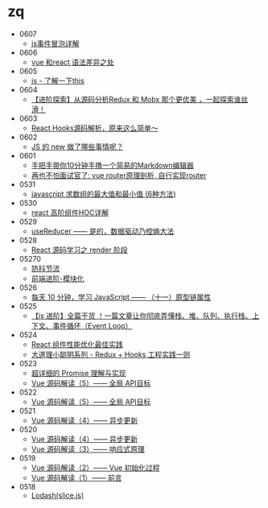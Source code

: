 # zq
- 0607 
    - [js事件冒泡详解](https://juejin.cn/post/6969749811276808228)
- 0606
    - [vue 和react 语法差异之处](https://juejin.cn/post/6970075421522001928)
- 0605
    - [js - 了解一下this](https://juejin.cn/post/6969985606709428232)
- 0604
    - [【进阶探索】从源码分析Redux 和 Mobx 那个更优美 ，一起探索谁丝滑！](https://juejin.cn/post/6968028239386116109#heading-19)
- 0603
    - [React Hooks源码解析，原来这么简单～](https://juejin.cn/post/6844904080758800392)
- 0602
    - [JS 的 new 做了哪些事情呢？](https://juejin.cn/post/6968856664560648199)
- 0601
    - [手把手带你10分钟手撸一个简易的Markdown编辑器](https://juejin.cn/post/6968632189894262791)
    - [再也不怕面试官了: vue router原理剖析, 自行实现router](https://juejin.cn/post/6968706833527930887)
- 0531
    - [javascript 求数组的最大值和最小值 (6种方法)](https://juejin.cn/post/6967704305713283080)
- 0530
    - [react 高阶组件HOC详解](https://juejin.cn/post/6968013313347158053)
- 0529
    - [useReducer —— 是的，数据驱动乃控熵大法](https://juejin.cn/post/6967713078477586462)
- 0528
    - [React 源码学习之 render 阶段](https://juejin.cn/post/6967959680341508126)
- 05270
    - [防抖节流](https://juejin.cn/post/6964580071986167822)
    - [前端进阶-模块化](https://juejin.cn/post/6965026256286908429)
- 0526
    - [每天 10 分钟，学习 JavaScript —— （十一）原型链属性](https://juejin.cn/post/6966117810149785631)
- 0525
    - [【js 进阶】全篇干货 ！一篇文章让你彻底弄懂栈、堆、队列、执行栈、上下文、事件循环（Event Loop）](https://juejin.cn/post/6966158666030383118)
- 0524
    - [React 组件性能优化最佳实践](https://juejin.cn/post/6965747225154732069)
    - [大道理小聪明系列 - Redux + Hooks 工程实践一则](https://juejin.cn/post/6965732983781195807)
- 0523
    - [超详细的 Promise 理解与实现](https://juejin.cn/post/6857934319886893064)
    - [Vue 源码解读（5）—— 全局 API目标](https://juejin.cn/post/6952643167715852319)
- 0522 
    - [Vue 源码解读（5）—— 全局 API目标](https://juejin.cn/post/6952643167715852319)
- 0521 
    - [Vue 源码解读（4）—— 异步更新](https://juejin.cn/post/6951568091893465102)
- 0520 
    - [Vue 源码解读（4）—— 异步更新](https://juejin.cn/post/6951568091893465102)
    - [Vue 源码解读（3）—— 响应式原理](https://juejin.cn/post/6950826293923414047)
- 0519 
    - [ Vue 源码解读（2）—— Vue 初始化过程](https://juejin.cn/post/6950084496515399717)
    - [Vue 源码解读（1）—— 前言](https://juejin.cn/post/6949370458793836580)
- 0518
    - [ Lodash(slice.js)](https://juejin.cn/post/6964616735152406536)



